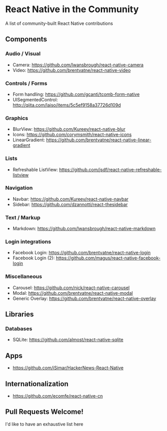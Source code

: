 # React Native in the Community
A list of community-built React Native contributions

## Components

### Audio / Visual

- Camera: https://github.com/lwansbrough/react-native-camera
- Video: https://github.com/brentvatne/react-native-video

### Controls / Forms 

- Form handling: https://github.com/gcanti/tcomb-form-native
- UISegmentedControl: http://qiita.com/laiso/items/5c5ef9158a37726d109d

### Graphics

- BlurView: https://github.com/Kureev/react-native-blur
- Icons: https://github.com/corymsmith/react-native-icons
- LinearGradient: https://github.com/brentvatne/react-native-linear-gradient

### Lists

- Refreshable ListView: https://github.com/jsdf/react-native-refreshable-listview

### Navigation

- Navbar: https://github.com/Kureev/react-native-navbar
- Sidebar: https://github.com/dzannotti/react-thesidebar

### Text / Markup

- Markdown: https://github.com/lwansbrough/react-native-markdown

### Login integrations

- Facebook Login: https://github.com/brentvatne/react-native-login
- Facebook Login (2): https://github.com/magus/react-native-facebook-login

### Miscellaneous

- Carousel: https://github.com/nick/react-native-carousel
- Modal: https://github.com/brentvatne/react-native-modal
- Generic Overlay: https://github.com/brentvatne/react-native-overlay

## Libraries

### Databases

- SQLite: https://github.com/almost/react-native-sqlite

## Apps

- https://github.com/iSimar/HackerNews-React-Native

## Internationalization

- https://github.com/ecomfe/react-native-cn

## Pull Requests Welcome!

I'd like to have an exhaustive list here
